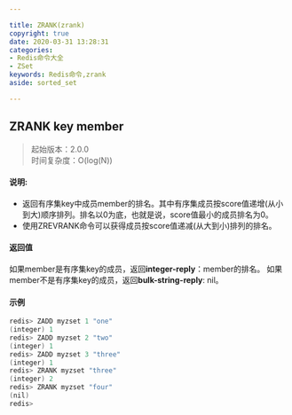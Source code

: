 ```yaml
---

title: ZRANK(zrank)
copyright: true
date: 2020-03-31 13:28:31
categories: 
- Redis命令大全
- ZSet
keywords: Redis命令,zrank
aside: sorted_set

---
```

## ZRANK key member 
>起始版本：2.0.0<br/>时间复杂度：O(log(N))  


#### 说明:
* 返回有序集key中成员member的排名。其中有序集成员按score值递增(从小到大)顺序排列。排名以0为底，也就是说，score值最小的成员排名为0。
* 使用ZREVRANK命令可以获得成员按score值递减(从大到小)排列的排名。

#### 返回值

如果member是有序集key的成员，返回**integer-reply**：member的排名。
如果member不是有序集key的成员，返回**bulk-string-reply**: nil。


#### 示例

```c
redis> ZADD myzset 1 "one"
(integer) 1
redis> ZADD myzset 2 "two"
(integer) 1
redis> ZADD myzset 3 "three"
(integer) 1
redis> ZRANK myzset "three"
(integer) 2
redis> ZRANK myzset "four"
(nil)
redis> 
```